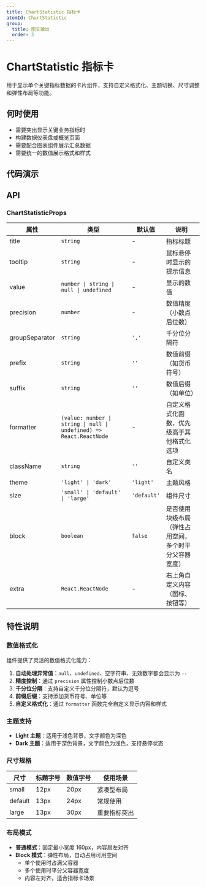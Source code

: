 ```yaml
---
title: ChartStatistic 指标卡
atomId: ChartStatistic
group:
  title: 图文输出
  order: 3
---
```


# ChartStatistic 指标卡

用于显示单个关键指标数据的卡片组件，支持自定义格式化、主题切换、尺寸调整和弹性布局等功能。

## 何时使用

- 需要突出显示关键业务指标时
- 构建数据仪表盘或概览页面
- 需要配合图表组件展示汇总数据
- 需要统一的数值展示格式和样式

## 代码演示

<code src="../demos/charts/chartStatic.tsx" background="var(--main-bg-color)" iframe=540></code>

## API

### ChartStatisticProps

| 属性           | 类型                                                                | 默认值      | 说明                                                   |
| -------------- | ------------------------------------------------------------------- | ----------- | ------------------------------------------------------ |
| title          | `string`                                                            | -           | 指标标题                                               |
| tooltip        | `string`                                                            | -           | 鼠标悬停时显示的提示信息                               |
| value          | `number \| string \| null \| undefined`                             | -           | 显示的数值                                             |
| precision      | `number`                                                            | -           | 数值精度（小数点后位数）                               |
| groupSeparator | `string`                                                            | `','`       | 千分位分隔符                                           |
| prefix         | `string`                                                            | `''`        | 数值前缀（如货币符号）                                 |
| suffix         | `string`                                                            | `''`        | 数值后缀（如单位）                                     |
| formatter      | `(value: number \| string \| null \| undefined) => React.ReactNode` | -           | 自定义格式化函数，优先级高于其他格式化选项             |
| className      | `string`                                                            | `''`        | 自定义类名                                             |
| theme          | `'light' \| 'dark'`                                                 | `'light'`   | 主题风格                                               |
| size           | `'small' \| 'default' \| 'large'`                                   | `'default'` | 组件尺寸                                               |
| block          | `boolean`                                                           | `false`     | 是否使用块级布局（弹性占用空间，多个时平分父容器宽度） |
| extra          | `React.ReactNode`                                                   | -           | 右上角自定义内容（图标、按钮等）                       |

## 特性说明

### 数值格式化

组件提供了灵活的数值格式化能力：

1. **自动处理异常值**：`null`、`undefined`、空字符串、无效数字都会显示为 `--`
2. **精度控制**：通过 `precision` 属性控制小数点后位数
3. **千分位分隔**：支持自定义千分位分隔符，默认为逗号
4. **前缀后缀**：支持添加货币符号、单位等
5. **自定义格式化**：通过 `formatter` 函数完全自定义显示内容和样式

### 主题支持

- **Light 主题**：适用于浅色背景，文字颜色为深色
- **Dark 主题**：适用于深色背景，文字颜色为浅色，支持悬停状态

### 尺寸规格

| 尺寸    | 标题字号 | 数值字号 | 使用场景     |
| ------- | -------- | -------- | ------------ |
| small   | 12px     | 20px     | 紧凑型布局   |
| default | 13px     | 24px     | 常规使用     |
| large   | 13px     | 30px     | 重要指标突出 |

### 布局模式

- **普通模式**：固定最小宽度 160px，内容居左对齐
- **Block 模式**：弹性布局，自动占用可用空间
  - 单个使用时占满父容器
  - 多个使用时平分父容器宽度
  - 内容左对齐，适合指标卡场景
